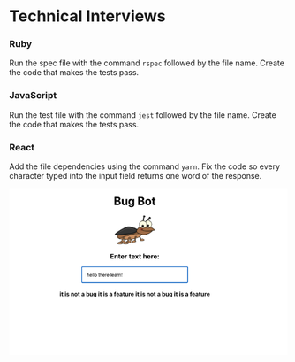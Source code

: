 # Technical Interviews

### Ruby

Run the spec file with the command `rspec` followed by the file name. Create the code that makes the tests pass.

### JavaScript

Run the test file with the command `jest` followed by the file name. Create the code that makes the tests pass.

### React

Add the file dependencies using the command `yarn`. Fix the code so every character typed into the input field returns one word of the response.

![Bugbot functionality](./bugbot/src/assets/bugbot.png)
